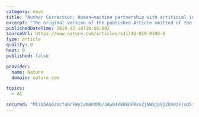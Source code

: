 ```yaml
---
category: news
title: "Author Correction: Human–machine partnership with artificial intelligence for chest radiograph diagnosis"
excerpt: "The original version of the published Article omitted of the last Author’s middle initial. “Matthew Lungren” has been changed to “Matthew P. Lungren”. This has been corrected in the HTML and PDF version of the Article."
publishedDateTime: 2019-12-10T10:56:00Z
sourceUrl: https://www.nature.com/articles/s41746-019-0198-6
type: article
quality: 0
heat: 0
published: false

provider:
  name: Nature
  domain: nature.com

topics:
  - AI

secured: "MlzQbAaO3UcfuRrEWy1vmBPXMO/JAw04V8OkDFRsvZjNW5jp9jZkm9zF/sD5iL6UsKt6kvPV4FY5ZeNd2EGr3HnWH8ht71Zm75sKXo3GsPVWGe7ysADPkOM4bllg3NWQIx43z8i/Qz2XXUr1iYWL8NGP2ODbW6uFeMP99K70ACQkzJgWLDJfpSXt9lBxCCpE0lOQZ0RmoQQQ+RmL7hQXfLFj70NqYZMNg81BAAJ9uhM9Ml52WqfL89dfRuw0avdd54dmBdB7ZprY+rdCPpu/wQ==;HW6p5Oz5yX6okVExdak4FQ=="
---
```


